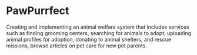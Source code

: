 # PawPurrfect
Creating and implementing an animal welfare system that includes services such as finding grooming centers, searching for animals to adopt, uploading animal profiles for adoption, donating to animal shelters, and rescue missions, browse articles on pet care for new pet parents. 
